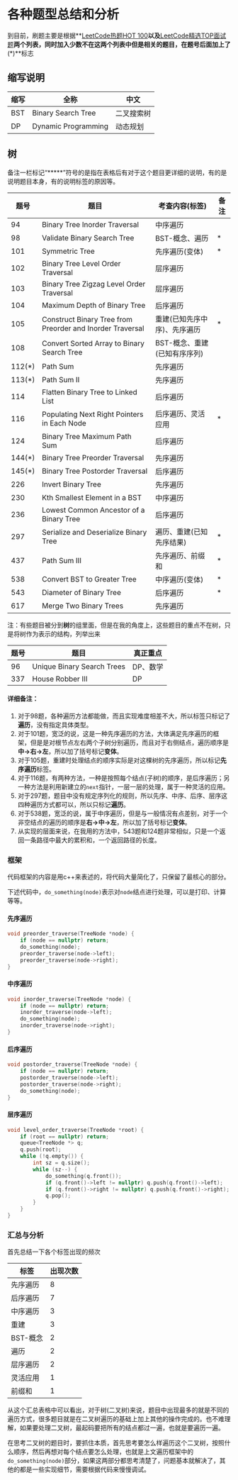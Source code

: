 # 各种题型总结和分析

到目前，刷题主要是根据**[LeetCode热题HOT 100](https://leetcode-cn.com/problemset/all/?listId=2cktkvj)**以及**[LeetCode精选TOP面试题](https://leetcode-cn.com/problemset/all/?listId=2ckc81c)**两个列表，同时加入少数不在这两个列表中但是相关的题目，在题号后面加上了**(*)**标志

## 缩写说明

| 缩写 | 全称                | 中文       |
| ---- | ------------------- | ---------- |
| BST  | Binary Search Tree  | 二叉搜索树 |
| DP   | Dynamic Programming | 动态规划   |

## 树

备注一栏标记“*****”符号的是指在表格后有对于这个题目更详细的说明，有的是说明题目本身，有的说明标签的原因等。

| 题号   | 题目                                                      | 考查内容(标签)               | 备注 |
| ------ | --------------------------------------------------------- | ---------------------------- | ---- |
| 94     | Binary Tree Inorder Traversal                             | 中序遍历                     |      |
| 98     | Validate Binary Search Tree                               | BST-概念、遍历               | *    |
| 101    | Symmetric Tree                                            | 先序遍历(变体)               | *    |
| 102    | Binary Tree Level Order Traversal                         | 层序遍历                     |      |
| 103    | Binary Tree Zigzag Level Order Traversal                  | 层序遍历                     |      |
| 104    | Maximum Depth of Binary Tree                              | 后序遍历                     |      |
| 105    | Construct Binary Tree from Preorder and Inorder Traversal | 重建(已知先序中序)、先序遍历 | *    |
| 108    | Convert Sorted Array to Binary Search Tree                | BST-概念、重建(已知有序序列) |      |
| 112(*) | Path Sum                                                  | 先序遍历                     |      |
| 113(*) | Path Sum II                                               | 先序遍历                     |      |
| 114    | Flatten Binary Tree to Linked List                        | 后序遍历                     |      |
| 116    | Populating Next Right Pointers in Each Node               | 后序遍历、灵活应用           | *    |
| 124    | Binary Tree Maximum Path Sum                              | 后序遍历                     |      |
| 144(*) | Binary Tree Preorder Traversal                            | 先序遍历                     |      |
| 145(*) | Binary Tree Postorder Traversal                           | 后序遍历                     |      |
| 226    | Invert Binary Tree                                        | 先序遍历                     |      |
| 230    | Kth Smallest Element in a BST                             | 中序遍历                     |      |
| 236    | Lowest Common Ancestor of a Binary Tree                   | 后序遍历                     |      |
| 297    | Serialize and Deserialize Binary Tree                     | 遍历、重建(已知先序结果)     | *    |
| 437    | Path Sum III                                              | 先序遍历、前缀和             | *    |
| 538    | Convert BST to Greater Tree                               | 中序遍历(变体)               | *    |
| 543    | Diameter of Binary Tree                                   | 后序遍历                     | *    |
| 617    | Merge Two Binary Trees                                    | 先序遍历                     |      |

注：有些题目被分到**树**的组里面，但是在我的角度上，这些题目的重点不在树，只是将树作为表示的结构，列举出来

| 题号 | 题目                       | 真正重点 |
| ---- | -------------------------- | -------- |
| 96   | Unique Binary Search Trees | DP、数学 |
| 337  | House Robber III           | DP       |

#### 详细备注：

1. 对于98题，各种遍历方法都能做，而且实现难度相差不大，所以标签只标记了**遍历**，没有指定具体类型。
2. 对于101题，宽泛的说，这是一种先序遍历的方法，大体满足先序遍历的框架，但是是对根节点左右两个子树分别遍历，而且对于右侧结点，遍历顺序是**中→右→左**，所以加了括号标记**变体**。
3. 对于105题，重建时处理结点的顺序实际是对这棵树的先序遍历，所以标记**先序遍历**标签。
4. 对于116题，有两种方法，一种是按照每个结点(子树)的顺序，是后序遍历；另一种方法是利用新建立的`next`指针，一层一层的处理，属于一种灵活的应用。
5. 对于297题，题目中没有规定序列化的规则，所以先序、中序、后序、层序这四种遍历方式都可以，所以只标记**遍历**。
6. 对于538题，宽泛的说，属于中序遍历，但是与一般情况有点差别，对于一个非空结点的遍历的顺序是**右→中→左**，所以加了括号标记**变体**。
7. 从实现的层面来说，在我用的方法中，543题和124题非常相似，只是一个返回一条路径中最大的累积和，一个返回路径的长度。

### 框架

代码框架的内容是用c++来表述的，将代码大量简化了，只保留了最核心的部分。

下述代码中，`do_something(node)`表示对`node`结点进行处理，可以是打印、计算等等。

#### 先序遍历

```c++
void preorder_traverse(TreeNode *node) {
    if (node == nullptr) return;
    do_something(node);
    preorder_traverse(node->left);
    preorder_traverse(node->right);
}
```

#### 中序遍历

```c++
void inorder_traverse(TreeNode *node) {
    if (node == nullptr) return;
    inorder_traverse(node->left);
    do_something(node);
    inorder_traverse(node->right);
}
```

#### 后序遍历

```c++
void postorder_traverse(TreeNode *node) {
    if (node == nullptr) return;
    postorder_traverse(node->left);
    postorder_traverse(node->right);
    do_something(node);
}
```

#### 层序遍历

```c++
void level_order_traverse(TreeNode *root) {
    if (root == nullptr) return;
    queue<TreeNode *> q;
    q.push(root);
    while (!q.empty()) {
        int sz = q.size();
        while (sz--) {
            do_something(q.front());
            if (q.front()->left != nullptr) q.push(q.front()->left);
            if (q.front()->right != nullptr) q.push(q.front()->right);
            q.pop();
        }
    }
}
```

### 汇总与分析

首先总结一下各个标签出现的频次

| 标签     | 出现次数 |
| -------- | -------- |
| 先序遍历 | 8        |
| 后序遍历 | 7        |
| 中序遍历 | 3        |
| 重建     | 3        |
| BST-概念 | 2        |
| 遍历     | 2        |
| 层序遍历 | 2        |
| 灵活应用 | 1        |
| 前缀和   | 1        |

从这个汇总表格中可以看出，对于树(二叉树)来说，题目中出现最多的就是不同的遍历方式，很多题目就是在二叉树遍历的基础上加上其他的操作完成的。也不难理解，如果要处理二叉树，最起码要把所有的结点都过一遍，也就是要遍历一遍。

在思考二叉树的题目时，要抓住本质，首先思考要怎么样遍历这个二叉树，按照什么顺序，然后再想对每个结点要怎么处理，也就是上文遍历框架中的`do_something(node)`部分，如果这两部分都思考清楚了，问题基本就解决了，其他的都是一些实现细节，需要根据代码来慢慢调试。

